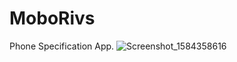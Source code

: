 # MoboRivs
Phone Specification App.
![Screenshot_1584358616](https://user-images.githubusercontent.com/49833043/90544728-60eba500-e1a9-11ea-91d5-353cd30bf86b.png)
